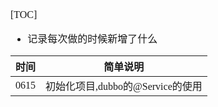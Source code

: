 <font face="Simsun" size=3>

[TOC]

- 记录每次做的时候新增了什么

时间 | 简单说明
---|---
0615 | 初始化项目,dubbo的@Service的使用

</font>